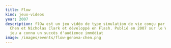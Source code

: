 ```yaml
---
title: Flow
kind: jeux-videos
year: 2007
description: flOw est un jeu vidéo de type simulation de vie conçu par Genova
  Chen et Nicholas Clark et développé en Flash. Publié en 2007 sur le Web, le
  jeu a connu un succès d'audience immédiat
image: /images/events/flow-genova-chen.png
---
```

